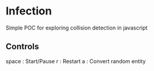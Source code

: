 # Infection
Simple POC for exploring collision detection in javascript

## Controls

space   : Start/Pause
r       : Restart
a       : Convert random entity
